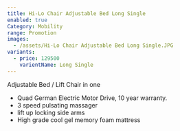 ```yaml
---
title: Hi-Lo Chair Adjustable Bed Long Single
enabled: true
Category: Mobility
range: Promotion
images:
  - /assets/Hi-Lo Chair Adjustable Bed Long Single.JPG
variants:
  - price: 129500
    varientName: Long Single
---
```


Adjustable Bed / Lift Chair in one
* Quad German Electric Motor Drive, 10 year warranty.
* 3 speed pulsating massager
* lift up locking side arms
* High grade cool gel memory foam mattress